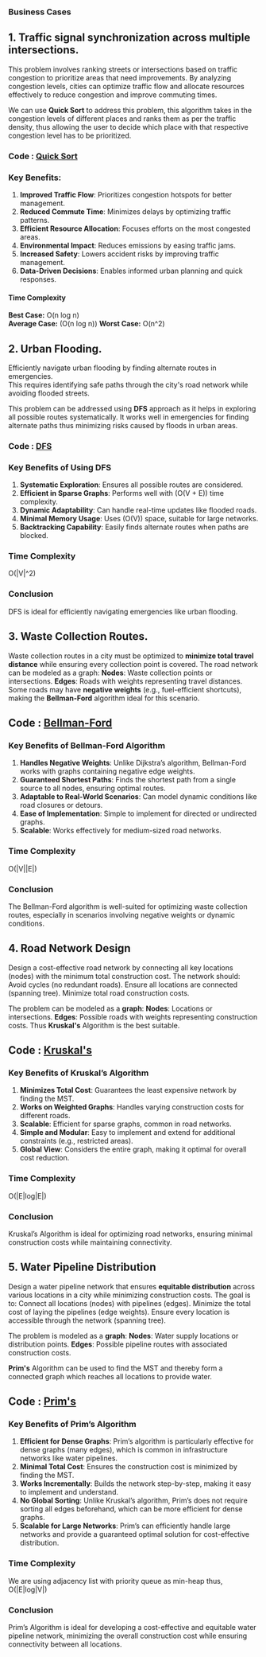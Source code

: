 ### Business Cases

## 1. Traffic signal synchronization across multiple intersections.

This problem involves ranking streets or intersections based on traffic congestion to prioritize areas that need improvements. By analyzing congestion levels, cities can optimize traffic flow and allocate resources effectively to reduce congestion and improve commuting times.

We can use **Quick Sort** to address this problem, this algorithm takes in the congestion levels of different places and ranks them as per the traffic density, thus allowing the user to decide which place with that respective congestion level has to be prioritized.

### Code : [Quick Sort](https://github.com/Sahana8866/rsahana.github.io/blob/b51279ebb79c833e652becfe1b05514b10af27ba/traffic_quick_sort.cpp)


### Key Benefits:

1. **Improved Traffic Flow**: Prioritizes congestion hotspots for better management.
2. **Reduced Commute Time**: Minimizes delays by optimizing traffic patterns.
3. **Efficient Resource Allocation**: Focuses efforts on the most congested areas.
4. **Environmental Impact**: Reduces emissions by easing traffic jams.
5. **Increased Safety**: Lowers accident risks by improving traffic management.
6. **Data-Driven Decisions**: Enables informed urban planning and quick responses.

#### **Time Complexity**
**Best Case:** O(n log n)  
**Average Case:** (O(n log n)) 
 **Worst Case:** O(n^2)

## 2. Urban Flooding.
Efficiently navigate urban flooding by finding alternate routes in emergencies.  
This requires identifying safe paths through the city's road network while avoiding flooded streets.
  
This problem can be addressed using **DFS** approach as it helps in exploring all possible routes systematically. It works well in emergencies for finding alternate paths thus minimizing risks caused by floods in urban areas.

### Code : [DFS]()

### **Key Benefits of Using DFS**

1. **Systematic Exploration**: Ensures all possible routes are considered.  
2. **Efficient in Sparse Graphs**: Performs well with (O(V + E)) time complexity.  
3. **Dynamic Adaptability**: Can handle real-time updates like flooded roads.  
4. **Minimal Memory Usage**: Uses (O(V)) space, suitable for large networks.  
5. **Backtracking Capability**: Easily finds alternate routes when paths are blocked.  

### Time Complexity
O(|V|^2)


### **Conclusion**
DFS is ideal for efficiently navigating emergencies like urban flooding.

## 3. Waste Collection Routes.

Waste collection routes in a city must be optimized to **minimize total travel distance** while ensuring every collection point is covered. The road network can be modeled as a graph:
 **Nodes**: Waste collection points or intersections.
**Edges**: Roads with weights representing travel distances.
Some roads may have **negative weights** (e.g., fuel-efficient shortcuts), making the **Bellman-Ford** algorithm ideal for this scenario.

## Code : [Bellman-Ford]()

### **Key Benefits of Bellman-Ford Algorithm**

1. **Handles Negative Weights**:
    Unlike Dijkstra’s algorithm, Bellman-Ford works with graphs containing negative edge weights.
2. **Guaranteed Shortest Paths**:
   Finds the shortest path from a single source to all nodes, ensuring optimal routes.
3. **Adaptable to Real-World Scenarios**:
   Can model dynamic conditions like road closures or detours.
4. **Ease of Implementation**:
   Simple to implement for directed or undirected graphs.
5. **Scalable**:
    Works effectively for medium-sized road networks.

### **Time Complexity**
 O(|V||E|)

### **Conclusion**
The Bellman-Ford algorithm is well-suited for optimizing waste collection routes, especially in scenarios involving negative weights or dynamic conditions.

## 4. Road Network Design

Design a cost-effective road network by connecting all key locations (nodes) with the minimum total construction cost. The network should:
Avoid cycles (no redundant roads).
Ensure all locations are connected (spanning tree).
Minimize total road construction costs.

The problem can be modeled as a **graph**:
**Nodes**: Locations or intersections.
**Edges**: Possible roads with weights representing construction costs.
Thus **Kruskal's** Algorithm is the best suitable.

## Code : [Kruskal's]()

### **Key Benefits of Kruskal’s Algorithm**

1. **Minimizes Total Cost**:
    Guarantees the least expensive network by finding the MST.
2. **Works on Weighted Graphs**:
   Handles varying construction costs for different roads.
3. **Scalable**:
   Efficient for sparse graphs, common in road networks.
4. **Simple and Modular**:
    Easy to implement and extend for additional constraints (e.g., restricted areas).
5. **Global View**:
   Considers the entire graph, making it optimal for overall cost reduction.

### **Time Complexity** 
O(|E|log|E|)

### **Conclusion**
Kruskal’s Algorithm is ideal for optimizing road networks, ensuring minimal construction costs while maintaining connectivity.


## 5. Water Pipeline Distribution

Design a water pipeline network that ensures **equitable distribution** across various locations in a city while minimizing construction costs. The goal is to:
Connect all locations (nodes) with pipelines (edges).
Minimize the total cost of laying the pipelines (edge weights).
Ensure every location is accessible through the network (spanning tree).

The problem is modeled as a **graph**:
**Nodes**: Water supply locations or distribution points.
**Edges**: Possible pipeline routes with associated construction costs.

**Prim's** Algorithm can be used to find the MST  and thereby form a connected graph which reaches all locations to provide water.

## Code : [Prim's]()

### **Key Benefits of Prim’s Algorithm**
1. **Efficient for Dense Graphs**:
   Prim’s algorithm is particularly effective for dense graphs (many edges), which is common in infrastructure networks like water pipelines.
2. **Minimal Total Cost**:
   Ensures the construction cost is minimized by finding the MST.
3. **Works Incrementally**:
   Builds the network step-by-step, making it easy to implement and understand.
4. **No Global Sorting**:
   Unlike Kruskal’s algorithm, Prim’s does not require sorting all edges beforehand, which can be more efficient for dense graphs.
5. **Scalable for Large Networks**:
   Prim’s can efficiently handle large networks and provide a guaranteed optimal solution for cost-effective distribution.

### Time Complexity
We are using adjacency list with priority queue as min-heap thus, O(|E|log|V|)

### **Conclusion**
Prim’s Algorithm is ideal for developing a cost-effective and equitable water pipeline network, minimizing the overall construction cost while ensuring connectivity between all locations. 
